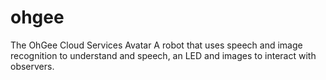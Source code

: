 # ohgee
The OhGee Cloud Services Avatar
A robot that uses speech and image recognition to understand and speech, an LED and images to interact with observers.
